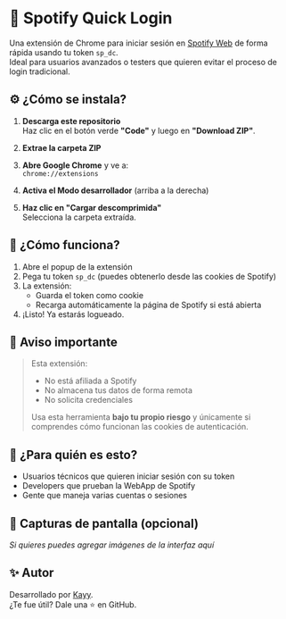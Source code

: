 # 🎵 Spotify Quick Login

Una extensión de Chrome para iniciar sesión en [Spotify Web](https://open.spotify.com) de forma rápida usando tu token `sp_dc`.  
Ideal para usuarios avanzados o testers que quieren evitar el proceso de login tradicional.

## ⚙️ ¿Cómo se instala?

1. **Descarga este repositorio**  
   Haz clic en el botón verde **"Code"** y luego en **"Download ZIP"**.

2. **Extrae la carpeta ZIP**

3. **Abre Google Chrome** y ve a:  
   `chrome://extensions`

4. **Activa el Modo desarrollador** (arriba a la derecha)

5. **Haz clic en "Cargar descomprimida"**  
   Selecciona la carpeta extraída.

## 🚀 ¿Cómo funciona?

1. Abre el popup de la extensión
2. Pega tu token `sp_dc` (puedes obtenerlo desde las cookies de Spotify)
3. La extensión:
   - Guarda el token como cookie
   - Recarga automáticamente la página de Spotify si está abierta
4. ¡Listo! Ya estarás logueado.
## 🔐 Aviso importante

> Esta extensión:
> - No está afiliada a Spotify
> - No almacena tus datos de forma remota
> - No solicita credenciales
>
> Usa esta herramienta **bajo tu propio riesgo** y únicamente si comprendes cómo funcionan las cookies de autenticación.

## 🧠 ¿Para quién es esto?

- Usuarios técnicos que quieren iniciar sesión con su token
- Developers que prueban la WebApp de Spotify
- Gente que maneja varias cuentas o sesiones

## 📸 Capturas de pantalla (opcional)

_Si quieres puedes agregar imágenes de la interfaz aquí_

## ✨ Autor

Desarrollado por [Kayy](https://github.com/Kayy9961).  
¿Te fue útil? Dale una ⭐ en GitHub.
